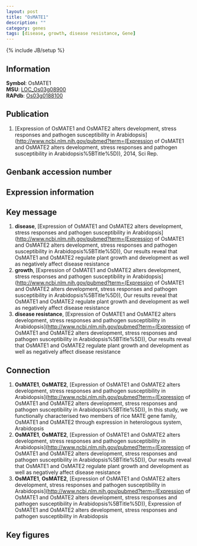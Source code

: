 ```yaml
---
layout: post
title: "OsMATE1"
description: ""
category: genes
tags: [disease, growth, disease resistance, Gene]
---
```

{% include JB/setup %}

## Information
__Symbol__: OsMATE1  
__MSU__: [LOC_Os03g08900](http://rice.plantbiology.msu.edu/cgi-bin/ORF_infopage.cgi?orf=LOC_Os03g08900)  
__RAPdb__: [Os03g0188100](http://rapdb.dna.affrc.go.jp/viewer/gbrowse_details/irgsp1?name=Os03g0188100)  

## Publication
1. [Expression of OsMATE1 and OsMATE2 alters development, stress responses and pathogen susceptibility in Arabidopsis](http://www.ncbi.nlm.nih.gov/pubmed?term=(Expression of OsMATE1 and OsMATE2 alters development, stress responses and pathogen susceptibility in Arabidopsis%5BTitle%5D)), 2014, Sci Rep.

## Genbank accession number

## Expression information

## Key message
1. __disease__, [Expression of OsMATE1 and OsMATE2 alters development, stress responses and pathogen susceptibility in Arabidopsis](http://www.ncbi.nlm.nih.gov/pubmed?term=(Expression of OsMATE1 and OsMATE2 alters development, stress responses and pathogen susceptibility in Arabidopsis%5BTitle%5D)),  Our results reveal that OsMATE1 and OsMATE2 regulate plant growth and development as well as negatively affect disease resistance
2. __growth__, [Expression of OsMATE1 and OsMATE2 alters development, stress responses and pathogen susceptibility in Arabidopsis](http://www.ncbi.nlm.nih.gov/pubmed?term=(Expression of OsMATE1 and OsMATE2 alters development, stress responses and pathogen susceptibility in Arabidopsis%5BTitle%5D)),  Our results reveal that OsMATE1 and OsMATE2 regulate plant growth and development as well as negatively affect disease resistance
3. __disease resistance__, [Expression of OsMATE1 and OsMATE2 alters development, stress responses and pathogen susceptibility in Arabidopsis](http://www.ncbi.nlm.nih.gov/pubmed?term=(Expression of OsMATE1 and OsMATE2 alters development, stress responses and pathogen susceptibility in Arabidopsis%5BTitle%5D)),  Our results reveal that OsMATE1 and OsMATE2 regulate plant growth and development as well as negatively affect disease resistance

## Connection
1. __OsMATE1__, __OsMATE2__, [Expression of OsMATE1 and OsMATE2 alters development, stress responses and pathogen susceptibility in Arabidopsis](http://www.ncbi.nlm.nih.gov/pubmed?term=(Expression of OsMATE1 and OsMATE2 alters development, stress responses and pathogen susceptibility in Arabidopsis%5BTitle%5D)),  In this study, we functionally characterised two members of rice MATE gene family, OsMATE1 and OsMATE2 through expression in heterologous system, Arabidopsis
2. __OsMATE1__, __OsMATE2__, [Expression of OsMATE1 and OsMATE2 alters development, stress responses and pathogen susceptibility in Arabidopsis](http://www.ncbi.nlm.nih.gov/pubmed?term=(Expression of OsMATE1 and OsMATE2 alters development, stress responses and pathogen susceptibility in Arabidopsis%5BTitle%5D)),  Our results reveal that OsMATE1 and OsMATE2 regulate plant growth and development as well as negatively affect disease resistance
3. __OsMATE1__, __OsMATE2__, [Expression of OsMATE1 and OsMATE2 alters development, stress responses and pathogen susceptibility in Arabidopsis](http://www.ncbi.nlm.nih.gov/pubmed?term=(Expression of OsMATE1 and OsMATE2 alters development, stress responses and pathogen susceptibility in Arabidopsis%5BTitle%5D)), Expression of OsMATE1 and OsMATE2 alters development, stress responses and pathogen susceptibility in Arabidopsis

## Key figures


